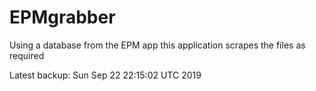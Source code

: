 # EPMgrabber
Using a database from the EPM app this application scrapes the files as required


Latest backup: Sun Sep 22 22:15:02 UTC 2019
